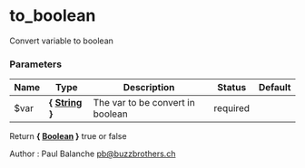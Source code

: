 # to_boolean

Convert variable to boolean



### Parameters
Name  |  Type  |  Description  |  Status  |  Default
------------  |  ------------  |  ------------  |  ------------  |  ------------
$var  |  **{ [String](http://php.net/manual/en/language.types.string.php) }**  |  The var to be convert in boolean  |  required  |

Return **{ [Boolean](http://php.net/manual/en/language.types.boolean.php) }** true or false

Author : Paul Balanche [pb@buzzbrothers.ch](mailto:pb@buzzbrothers.ch)